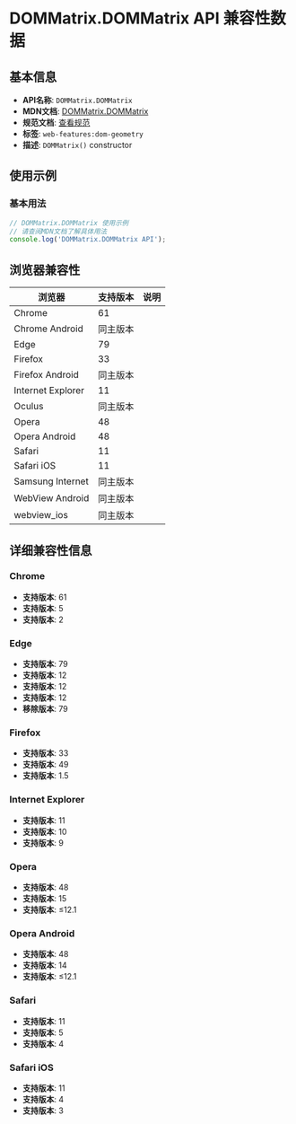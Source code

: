 # DOMMatrix.DOMMatrix API 兼容性数据

## 基本信息

- **API名称**: `DOMMatrix.DOMMatrix`
- **MDN文档**: [DOMMatrix.DOMMatrix](https://developer.mozilla.org/docs/Web/API/DOMMatrix/DOMMatrix)
- **规范文档**: [查看规范](https://drafts.fxtf.org/geometry/#dom-dommatrix-dommatrix)
- **标签**: `web-features:dom-geometry`
- **描述**: `DOMMatrix()` constructor

## 使用示例

### 基本用法

```javascript
// DOMMatrix.DOMMatrix 使用示例
// 请查阅MDN文档了解具体用法
console.log('DOMMatrix.DOMMatrix API');
```

## 浏览器兼容性

| 浏览器 | 支持版本 | 说明 |
|--------|----------|------|
| Chrome | 61 |  |
| Chrome Android | 同主版本 |  |
| Edge | 79 |  |
| Firefox | 33 |  |
| Firefox Android | 同主版本 |  |
| Internet Explorer | 11 |  |
| Oculus | 同主版本 |  |
| Opera | 48 |  |
| Opera Android | 48 |  |
| Safari | 11 |  |
| Safari iOS | 11 |  |
| Samsung Internet | 同主版本 |  |
| WebView Android | 同主版本 |  |
| webview_ios | 同主版本 |  |

## 详细兼容性信息

### Chrome

- **支持版本**: 61
- **支持版本**: 5
- **支持版本**: 2

### Edge

- **支持版本**: 79
- **支持版本**: 12
- **支持版本**: 12
- **支持版本**: 12
- **移除版本**: 79

### Firefox

- **支持版本**: 33
- **支持版本**: 49
- **支持版本**: 1.5

### Internet Explorer

- **支持版本**: 11
- **支持版本**: 10
- **支持版本**: 9

### Opera

- **支持版本**: 48
- **支持版本**: 15
- **支持版本**: ≤12.1

### Opera Android

- **支持版本**: 48
- **支持版本**: 14
- **支持版本**: ≤12.1

### Safari

- **支持版本**: 11
- **支持版本**: 5
- **支持版本**: 4

### Safari iOS

- **支持版本**: 11
- **支持版本**: 4
- **支持版本**: 3

